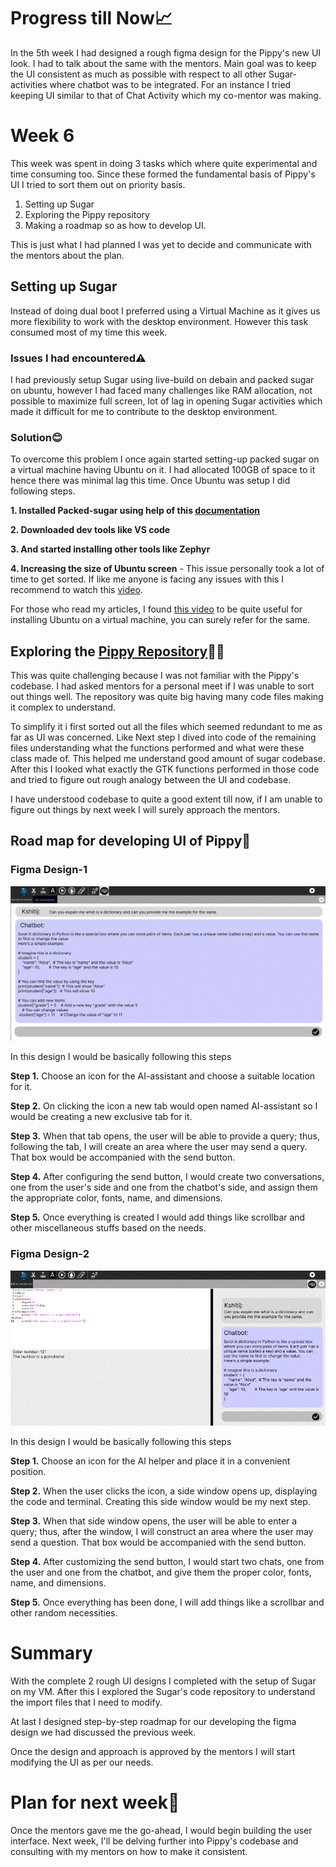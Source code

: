 # Progress till Now📈
In the 5th week I had designed a rough figma design for the Pippy's new UI look. I had to talk about the same with the mentors. Main goal was to keep the UI consistent as much as possible with respect to all other Sugar-activities where chatbot was to be integrated. For an instance I tried keeping UI similar to that of Chat Activity which my co-mentor was making.

# Week 6
This week was spent in doing 3 tasks which where quite experimental and time consuming too. Since these formed the fundamental basis of Pippy's UI I tried to sort them out on priority basis.
1. Setting up Sugar
2. Exploring the Pippy repository
3. Making a roadmap so as how to develop UI.

This is just what I had planned I was yet to decide and communicate with the mentors about the plan.

## Setting up Sugar
Instead of doing dual boot I preferred using a Virtual Machine as it gives us more flexibility to work with the desktop environment. However this task consumed most of my time this week.
### Issues I had encountered⚠
I had previously setup Sugar using live-build on debain and packed sugar on ubuntu, however I had faced many challenges like RAM allocation, not possible to maximize full screen, lot of lag in opening Sugar activities which made it difficult for me to contribute to the desktop environment. 

### Solution😊
To overcome this problem I once again started setting-up packed sugar on a virtual machine having Ubuntu on it. I had allocated 100GB of space to it hence there was minimal lag this time. Once Ubuntu was setup I did following steps.

**1. Installed Packed-sugar using help of this [documentation](https://github.com/sugarlabs/sugar/blob/master/docs/development-environment.md)**
 
**2. Downloaded dev tools like VS code**

**3. And started installing other tools like Zephyr**

**4. Increasing the size of Ubuntu screen** - This issue personally took a lot of time to get sorted. If like me anyone is facing any issues with this I recommend to watch this [video](https://youtu.be/w4E1iqsn_wA?si=P60lWiJbKu9-9FY8).

For those who read my articles, I found [this video](https://www.youtube.com/watch?v=x5MhydijWmc&pp=ygUbc2V0dGluZyB1cCB0aGUgdm0gb2YgdWJ1bnR1) to be quite useful for installing Ubuntu on a virtual machine, you can surely refer for the same.

## Exploring the [Pippy Repository](https://github.com/sugarlabs/Pippy)👨‍💻
This was quite challenging because I was not familiar with the Pippy's codebase. I had asked mentors for a personal meet if I was unable to sort out things well. 
The repository was quite big having many code files making it complex to understand.

To simplify it i first sorted out all the files which seemed redundant to me as far as UI was concerned. Like 
Next step I dived into code of the remaining files understanding what the functions performed and what were these class made of. This helped me understand good amount of sugar codebase.
After this I looked what exactly the GTK functions performed in those code and tried to figure out rough analogy between the UI and codebase.

I have understood codebase to quite a good extent till now, if I am unable to figure out things by next week I will surely approach the mentors.

## Road map for developing UI of Pippy🐍

### Figma Design-1
![](https://github.com/kshitijdshah99/Pippy_Activity/blob/main/Output/User%20Interface/FIGMA%20DESIGN-1.gif)

In this design I would be basically following this steps

**Step 1.** Choose an icon for the AI-assistant and choose a suitable location for it.

**Step 2.** On clicking the icon a new tab would open named AI-assistant so I would be creating a new exclusive tab for it.

**Step 3.** When that tab opens, the user will be able to provide a query; thus, following the tab, I will create an area where the user may send a query. That box would be accompanied with the send button.

**Step 4.** After configuring the send button, I would create two conversations, one from the user's side and one from the chatbot's side, and assign them the appropriate color, fonts, name, and dimensions.

**Step 5.** Once everything is created I would add things like scrollbar and other miscellaneous stuffs based on the needs.


### Figma Design-2
![](https://github.com/kshitijdshah99/Pippy_Activity/blob/main/Output/User%20Interface/FIGMA%20DESIGN-2.gif)

In this design I would be basically following this steps

**Step 1.** Choose an icon for the AI helper and place it in a convenient position.

**Step 2.** When the user clicks the icon, a side window opens up, displaying the code and terminal. Creating this side window would be my next step.

**Step 3.** When that side window opens, the user will be able to enter a query; thus, after the window, I will construct an area where the user may send a question. That box would be accompanied with the send button.

**Step 4.** After customizing the send button, I would start two chats, one from the user and one from the chatbot, and give them the proper color, fonts, name, and dimensions.

**Step 5.** Once everything has been done, I will add things like a scrollbar and other random necessities.

# Summary
With the complete 2 rough UI designs I completed with the setup of Sugar on my VM. After this I explored the Sugar's code repository to understand the import files that I need to modify.

At last I designed step-by-step roadmap for our developing the figma design we had discussed the previous week.

Once the design and approach is approved by the mentors I will start modifying the UI as per our needs.

# Plan for next week📝
Once the mentors gave me the go-ahead, I would begin building the user interface. Next week, I'll be delving further into Pippy's codebase and consulting with my mentors on how to make it consistent. 



